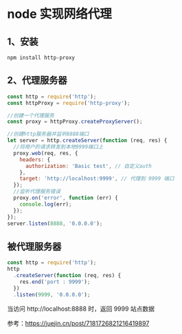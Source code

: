 # node 实现网络代理

## 1、安装

`npm install http-proxy`

## 2、代理服务器

```js
const http = require('http');
const httpProxy = require('http-proxy');

//创建一个代理服务
const proxy = httpProxy.createProxyServer();

//创建http服务器并监听8888端口
let server = http.createServer(function (req, res) {
  //将用户的请求转发到本地9999端口上
  proxy.web(req, res, {
    headers: {
      authorization: 'Basic test', // 自定义auth
    },
    target: 'http://localhost:9999', // 代理到 9999 端口
  });
  //监听代理服务错误
  proxy.on('error', function (err) {
    console.log(err);
  });
});
server.listen(8888, '0.0.0.0');
```

## 被代理服务器

```js
const http = require('http');
http
  .createServer(function (req, res) {
    res.end('port : 9999');
  })
  .listen(9999, '0.0.0.0');
```

当访问 http://localhost:8888 时，返回 9999 站点数据

参考：https://juejin.cn/post/7181726821216419897